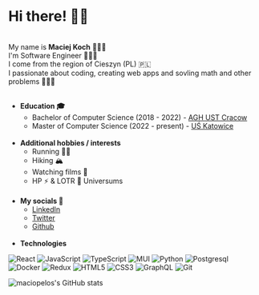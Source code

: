 # Hi there! 👋🏻

<br/>
My name is <b>Maciej Koch</b> 🧔🏻‍♂️ <br/> 
I'm Software Engineer 👨🏻‍💻 <br/>
I come from the region of Cieszyn (PL) 🇵🇱 <br/>
I passionate about coding, creating web apps and sovling math and other problems 🙋🏻‍♂️ <br/>
<br/>

<ul>
    <li>
        <b>Education 🎓</b>
        <ul>
            <li>
                Bachelor of Computer Science (2018 - 2022) - <a href="https://www.agh.edu.pl/">AGH UST Cracow</a>
            </li>
            <li>
                Master of Computer Science (2022 - present) - <a href="https://us.edu.pl">UŚ Katowice</a>
            </li>
        </ul>
    </li>
    <br/>
    <li>
        <b>Additional hobbies / interests</b>
        <ul>
            <li>
             Running 🏃🏻
            </li>
            <li>
            Hiking 🏔
            </li>
            <li>
            Watching films 🎇
            </li>
            <li>
            HP ⚡️ & LOTR 💍 Universums 
            </li>
        </ul>
    </li>
     <br/>
    <li>
        <b>My socials 📲</b>
        <ul>
            <li>
            <a href="https://www.linkedin.com/in/maciej-koch/">LinkedIn</a>
            </li>
            <li>
            <a href="https://twitter.com/maciopelo">Twitter</a>
            </li>
            </li>
            <li>
            <a href="https://github.com/maciopelo">Github</a>
            </li>
        </ul>
    </li>
    <br/>
    <li>
      <b>Technologies</b>
    </li>
</ul>

![React](https://img.icons8.com/ultraviolet/48/000000/react.png)
![JavaScript](https://img.icons8.com/color/48/000000/javascript.png)
![TypeScript](https://img.icons8.com/color/48/000000/typescript.png)
![MUI](https://img.icons8.com/color/48/000000/material-ui.png)
![Python](https://img.icons8.com/color/48/000000/python.png)
![Postgresql](https://img.icons8.com/color/48/000000/postgreesql.png)
![Docker](https://img.icons8.com/color/48/000000/docker.png)
![Redux](https://img.icons8.com/color/48/000000/redux.png)
![HTML5](https://img.icons8.com/color/48/000000/html-5.png)
![CSS3](https://img.icons8.com/color/48/000000/css3.png)
![GraphQL](https://img.icons8.com/color/48/000000/graphql.png)
![Git](https://img.icons8.com/color/48/000000/git.png)

![maciopelos's GitHub stats](https://github-readme-stats.vercel.app/api?username=maciopelo&show_icons=true&theme=dracula)
